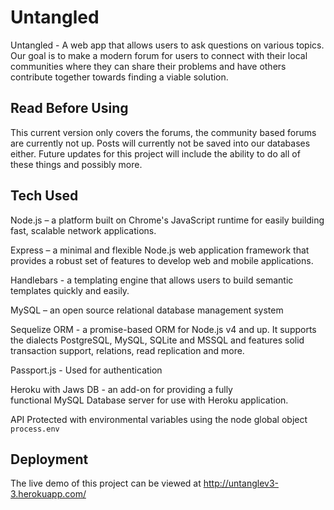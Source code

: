 # Untangled

Untangled - A web app that allows users to ask questions on various topics.  Our goal is to make a modern forum for users to connect with their local communities where they can share their problems and have others contribute together towards finding a viable solution. 

## Read Before Using

This current version only covers the forums, the community based forums are currently not up. Posts will currently not be saved into our databases either. Future updates for this project will include the ability to do all of these things and possibly more.

## Tech Used

Node.js – a platform built on Chrome's JavaScript runtime for easily building fast, scalable network applications.

Express – a minimal and flexible Node.js web application framework that provides a robust set of features to develop web and mobile applications.

Handlebars - a templating engine that allows users to build semantic templates quickly and easily.

MySQL – an open source relational database management system

Sequelize ORM - a promise-based ORM for Node.js v4 and up. It supports the dialects PostgreSQL, MySQL, SQLite and MSSQL and features solid transaction support, relations, read replication and more.

Passport.js - Used for authentication

Heroku with Jaws DB - an add-on for providing a fully functional MySQL Database server for use with Heroku application.

API Protected with environmental variables using the node global object `process.env`

## Deployment

The live demo of this project can be viewed at http://untanglev3-3.herokuapp.com/

